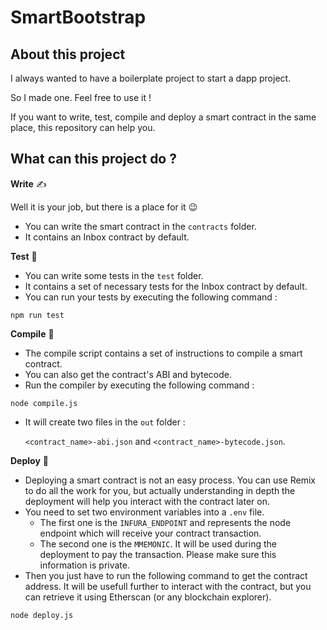 # SmartBootstrap

## About this project

I always wanted to have a boilerplate project to start a dapp project.

So I made one. Feel free to use it !

If you want to write, test, compile and deploy a smart contract in the same place, this repository can help you.

## What can this project do ?

**Write** :writing_hand:

Well it is your job, but there is a place for it :wink:

- You can write the smart contract in the `contracts` folder.
- It contains an Inbox contract by default.

**Test** :test_tube:
- You can write some tests in the `test` folder.
- It contains a set of necessary tests for the Inbox contract by default.
- You can run your tests by executing the following command :
```shell script
npm run test
```

**Compile** :wrench:
- The compile script contains a set of instructions to compile a smart contract.
- You can also get the contract's ABI and bytecode.
- Run the compiler by executing the following command :
```shell script
node compile.js
```
- It will create two files in the `out` folder :
    
    `<contract_name>-abi.json` and `<contract_name>-bytecode.json`.

**Deploy** :rocket:
- Deploying a smart contract is not an easy process. You can use Remix to do all the work for you, but actually understanding in depth the deployment will help you interact with the contract later on.
- You need to set two environment variables into a `.env` file.
    - The first one is the `INFURA_ENDPOINT` and represents the node endpoint which will receive your contract transaction.
    - The second one is the `MMEMONIC`. It will be used during the deployment to pay the transaction. Please make sure this information is private.
- Then you just have to run the following command to get the contract address. It will be usefull further to interact with the contract, but you can retrieve it using Etherscan (or any blockchain explorer).
```shell script
node deploy.js
```